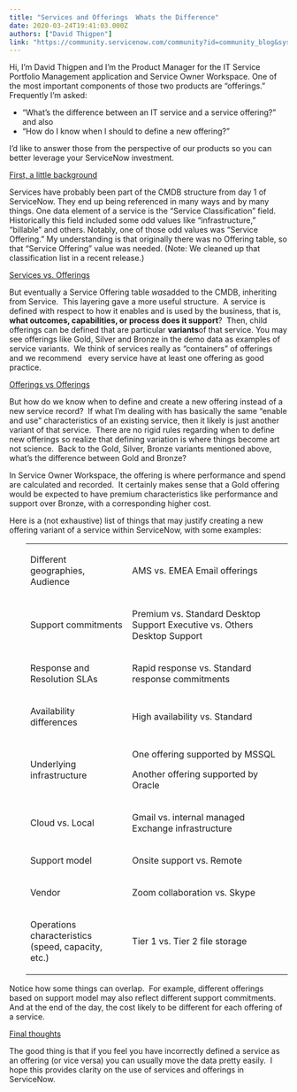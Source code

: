 ```yaml
---
title: "Services and Offerings  Whats the Difference"
date: 2020-03-24T19:41:03.000Z
authors: ["David Thigpen"]
link: "https://community.servicenow.com/community?id=community_blog&sys_id=1f6782f41bbf4010ada243f6fe4bcb9c"
---
```

<p>Hi, I’m David Thigpen and I’m the Product Manager for the IT Service Portfolio Management application and Service Owner Workspace. One of the most important components of those two products are “offerings.”  Frequently I’m asked:</p>
<ul><li>“What’s the difference between an IT service and a service offering?” and also</li><li>“How do I know when I should to define a new offering?”</li></ul>
<p>I’d like to answer those from the perspective of our products so you can better leverage your ServiceNow investment.</p>
<p><u>First, a little background</u></p>
<p>Services have probably been part of the CMDB structure from day 1 of ServiceNow. They end up being referenced in many ways and by many things. One data element of a service is the “Service Classification” field.  Historically this field included some odd values like “infrastructure,” “billable” and others. Notably, one of those odd values was “Service Offering.” My understanding is that originally there was no Offering table, so that “Service Offering” value was needed. (Note: We cleaned up that classification list in a recent release.)</p>
<p><u>Services vs. Offerings</u></p>
<p>But eventually a Service Offering table <em>was</em>added to the CMDB, inheriting from Service.  This layering gave a more useful structure.  A service is defined with respect to how it enables and is used by the business, that is, <strong>what outcomes, capabilities, or process does it support</strong>?  Then, child offerings can be defined that are particular <strong>variants</strong>of that service. You may see offerings like Gold, Silver and Bronze in the demo data as examples of service variants.  We think of services really as “containers” of offerings and we recommend   every service have at least one offering as good practice.</p>
<p><u>Offerings vs Offerings</u></p>
<p>But how do we know when to define and create a new offering instead of a new service record?  If what I’m dealing with has basically the same “enable and use” characteristics of an existing service, then it likely is just another variant of that service.  There are no rigid rules regarding when to define new offerings so realize that defining variation is where things become art not science.  Back to the Gold, Silver, Bronze variants mentioned above, what’s the difference between Gold and Bronze? </p>
<p>In Service Owner Workspace, the offering is where performance and spend are calculated and recorded.  It certainly makes sense that a Gold offering would be expected to have premium characteristics like performance and support over Bronze, with a corresponding higher cost.</p>
<p>Here is a (not exhaustive) list of things that may justify creating a new offering variant of a service within ServiceNow, with some examples: </p>
<table style="padding-left: 30px;"><tbody><tr style="height: 51px;"><td style="height: 51px;" width="193">
<p>Different geographies, Audience</p>
</td><td style="height: 51px;" width="348">
<p>AMS vs. EMEA Email offerings</p>
</td></tr><tr style="height: 60px;"><td style="height: 60px;" width="193">
<p>Support commitments</p>
</td><td style="height: 60px;" width="348">
<p>Premium vs. Standard Desktop Support Executive vs. Others Desktop Support</p>
</td></tr><tr style="height: 60px;"><td style="height: 60px;" width="193">
<p>Response and Resolution SLAs</p>
</td><td style="height: 60px;" width="348">
<p>Rapid response vs. Standard response commitments</p>
</td></tr><tr style="height: 44px;"><td style="height: 44px;" width="193">
<p>Availability differences</p>
</td><td style="height: 44px;" width="348">
<p>High availability vs. Standard</p>
</td></tr><tr style="height: 74px;"><td style="height: 74px;" width="193">
<p>Underlying infrastructure</p>
</td><td style="height: 74px;" width="348">
<p>One offering supported by MSSQL</p>
<p>Another offering supported by Oracle</p>
</td></tr><tr style="height: 44px;"><td style="height: 44px;" width="193">
<p>Cloud vs. Local</p>
</td><td style="height: 44px;" width="348">
<p>Gmail vs. internal managed Exchange infrastructure</p>
</td></tr><tr style="height: 44px;"><td style="height: 44px;" width="193">
<p>Support model</p>
</td><td style="height: 44px;" width="348">
<p>Onsite support vs. Remote</p>
</td></tr><tr style="height: 44px;"><td style="height: 44px;" width="193">
<p>Vendor</p>
</td><td style="height: 44px;" width="348">
<p>Zoom collaboration vs. Skype</p>
</td></tr><tr style="height: 60px;"><td style="height: 60px;" width="193">
<p>Operations characteristics (speed, capacity, etc.)</p>
</td><td style="height: 60px;" width="348">
<p>Tier 1 vs. Tier 2 file storage</p>
</td></tr></tbody></table>
<p>Notice how some things can overlap.  For example, different offerings based on support model may also reflect different support commitments.  And at the end of the day, the cost likely to be different for each offering of a service.</p>
<p><u>Final thoughts</u></p>
<p>The good thing is that if you feel you have incorrectly defined a service as an offering (or vice versa) you can usually move the data pretty easily.  I hope this provides clarity on the use of services and offerings in ServiceNow.</p>
<p style="padding-left: 30px;"> </p>
<p style="padding-left: 30px;"> </p>
<p style="padding-left: 30px;"> </p>
<p style="padding-left: 30px;"> </p>
<p style="padding-left: 30px;"> </p>
<p style="padding-left: 30px;"> </p>